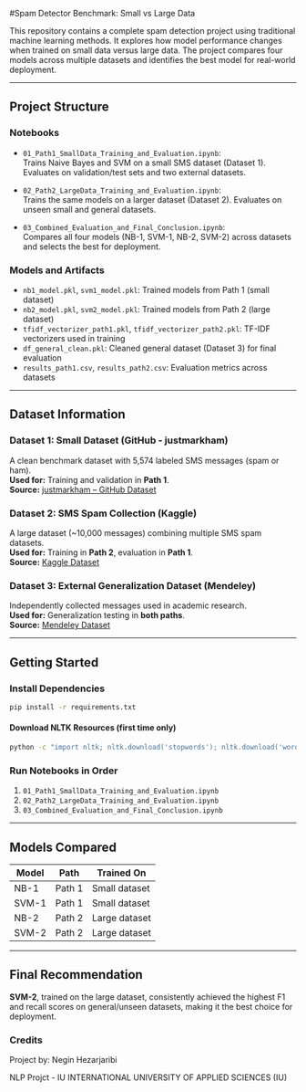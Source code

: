#Spam Detector Benchmark: Small vs Large Data

This repository contains a complete spam detection project using traditional machine learning methods. It explores how model performance changes when trained on small data versus large data. The project compares four models across multiple datasets and identifies the best model for real-world deployment.

---

## Project Structure

### Notebooks
- `01_Path1_SmallData_Training_and_Evaluation.ipynb`:  
  Trains Naive Bayes and SVM on a small SMS dataset (Dataset 1). Evaluates on validation/test sets and two external datasets.
  
- `02_Path2_LargeData_Training_and_Evaluation.ipynb`:  
  Trains the same models on a larger dataset (Dataset 2). Evaluates on unseen small and general datasets.
  
- `03_Combined_Evaluation_and_Final_Conclusion.ipynb`:  
  Compares all four models (NB-1, SVM-1, NB-2, SVM-2) across datasets and selects the best for deployment.

### Models and Artifacts
- `nb1_model.pkl`, `svm1_model.pkl`: Trained models from Path 1 (small dataset)  
- `nb2_model.pkl`, `svm2_model.pkl`: Trained models from Path 2 (large dataset)  
- `tfidf_vectorizer_path1.pkl`, `tfidf_vectorizer_path2.pkl`: TF-IDF vectorizers used in training  
- `df_general_clean.pkl`: Cleaned general dataset (Dataset 3) for final evaluation  
- `results_path1.csv`, `results_path2.csv`: Evaluation metrics across datasets  

---

## Dataset Information

### Dataset 1: Small Dataset (GitHub - justmarkham)  
A clean benchmark dataset with 5,574 labeled SMS messages (spam or ham).  
**Used for:** Training and validation in **Path 1**.  
**Source:** [justmarkham – GitHub Dataset](https://github.com/justmarkham/DAT8/blob/master/data/sms.tsv)

### Dataset 2: SMS Spam Collection (Kaggle)  
A large dataset (~10,000 messages) combining multiple SMS spam datasets.  
**Used for:** Training in **Path 2**, evaluation in **Path 1**.  
**Source:** [Kaggle Dataset](https://www.kaggle.com/datasets/tinu10kumar/sms-spam-dataset)

### Dataset 3: External Generalization Dataset (Mendeley)  
Independently collected messages used in academic research.  
**Used for:** Generalization testing in **both paths**.  
**Source:** [Mendeley Dataset](https://data.mendeley.com/datasets/f45bkkt8pr/1)

---

## Getting Started

### Install Dependencies

```bash
pip install -r requirements.txt
```

#### Download NLTK Resources (first time only)

```bash
python -c "import nltk; nltk.download('stopwords'); nltk.download('wordnet'); nltk.download('omw-1.4')"

```

### Run Notebooks in Order

1. `01_Path1_SmallData_Training_and_Evaluation.ipynb`  
2. `02_Path2_LargeData_Training_and_Evaluation.ipynb`  
3. `03_Combined_Evaluation_and_Final_Conclusion.ipynb`  

---

## Models Compared

| Model  | Path   | Trained On     |
|--------|--------|----------------|
| NB-1   | Path 1 | Small dataset  |
| SVM-1  | Path 1 | Small dataset  |
| NB-2   | Path 2 | Large dataset  |
| SVM-2  | Path 2 | Large dataset  |

---

## Final Recommendation

**SVM-2**, trained on the large dataset, consistently achieved the highest F1 and recall scores on general/unseen datasets, making it the best choice for deployment.


### Credits

Project by: Negin Hezarjaribi

NLP Projct - IU INTERNATIONAL UNIVERSITY OF APPLIED SCIENCES (IU)
